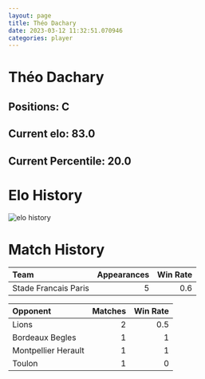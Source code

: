 ```yaml
---  
layout: page  
title: Théo Dachary  
date: 2023-03-12 11:32:51.070946  
categories: player  
---
```

# Théo Dachary

## Positions: C

## Current elo: 83.0

## Current Percentile: 20.0

# Elo History


![elo history](history_ThéoDachary.png)
# Match History


| Team                 |   Appearances |   Win Rate |
|:---------------------|--------------:|-----------:|
| Stade Francais Paris |             5 |        0.6 |

| Opponent            |   Matches |   Win Rate |
|:--------------------|----------:|-----------:|
| Lions               |         2 |        0.5 |
| Bordeaux Begles     |         1 |        1   |
| Montpellier Herault |         1 |        1   |
| Toulon              |         1 |        0   |